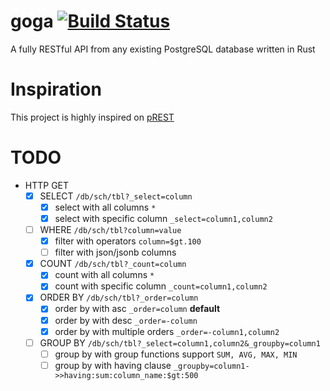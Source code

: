 # goga [![Build Status](https://travis-ci.org/marioidival/goga.svg?branch=master)](https://travis-ci.org/marioidival/goga)
A fully RESTful API from any existing PostgreSQL database written in Rust

# Inspiration

This project is highly inspired on [pREST](https://github.com/nuveo/prest/)


# TODO
- HTTP GET
	- [X] SELECT `/db/sch/tbl?_select=column`
		- [X] select with all columns `*`
		- [X] select with specific column `_select=column1,column2`
	- [ ] WHERE `/db/sch/tbl?column=value`
		- [X] filter with operators `column=$gt.100`
		- [ ] filter with json/jsonb columns
	- [X] COUNT `/db/sch/tbl?_count=column`
		- [X] count with all columns `*`
		- [X] count with specific column `_count=column1,column2`
	- [X] ORDER BY `/db/sch/tbl?_order=column`
		- [X] order by with asc `_order=column` __default__
		- [X] order by with desc `_order=-column`
		- [X] order by with multiple orders `_order=-column1,column2`
	- [ ] GROUP BY `/db/sch/tbl?_select=column1,column2&_groupby=column1`
		- [ ] group by with group functions support `SUM, AVG, MAX, MIN`
		- [ ] group by with having clause `_groupby=column1->>having:sum:column_name:$gt:500`
